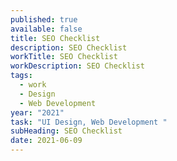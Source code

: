 ```yaml
---
published: true
available: false
title: SEO Checklist
description: SEO Checklist
workTitle: SEO Checklist
workDescription: SEO Checklist
tags:
  - work
  - Design
  - Web Development
year: "2021"
task: "UI Design, Web Development "
subHeading: SEO Checklist
date: 2021-06-09
---
```

